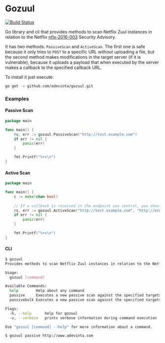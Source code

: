 # Gozuul

[![Build Status](https://travis-ci.org/adevinta/gozuul.svg?branch=master)](https://travis-ci.org/adevinta/gozuul)

Go library and cli that provides methods to scan Netflix Zuul instances in relation to the Netflix [nflx-2016-003](https://github.com/Netflix/security-bulletins/blob/master/advisories/nflx-2016-003.md) Security Advisory.

It has two methods: `PassiveScan` and `ActiveScan`. The first one is safe because it only tries to `POST` to a specific URL without uploading a file, but the second method makes modifications in the target server (if it is vulnerable), because it uploads a payload that when executed by the server makes a callback to the specified callback URL.

To install it just execute:

```bash
go get -v github.com/adevinta/gozuul.git
```

### Examples

#### Passive Scan

```go
package main

func main() {
	rs, err := gozuul.PassiveScan("http://test.example.com")
	if err != nil {
		panic(err)
	}

	fmt.Printf("%+v\n")
}
```

#### Active Scan

```go
package main

func main() {
	c := make(chan bool)
	
	// If a callback is received in the endpoint you control, you should write `true` to the channel. 
	rs, err := gozuul.ActiveScan("http://test.example.com", "http://endpoint-you-control-for-callback.example.com", c)
	if err != nil {
		panic(err)
	}

	fmt.Printf("%+v\n")
}
```

#### CLI

```bash
$ gozuul
Provides methods to scan Netflix Zuul instances in relation to the Netflix nflx-2016-003 Security Advisory

Usage:
  gozuul [command]

Available Commands:
  help        Help about any command
  passive     Executes a new passive scan against the specified targets
  passivebulk Executes a new passive scan against the specified targets

Flags:
  -h, --help      help for gozuul
  -v, --verbose   prints verbose information during command execution

Use "gozuul [command] --help" for more information about a command.

$ gozuul passive http://www.adevinta.com
```
